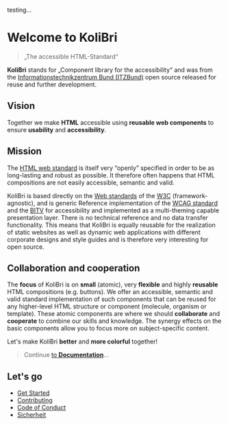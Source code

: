 testing...

# Welcome to KoliBri

> „The accessible HTML-Standard“

**KoliBri** stands for „Component library for the accessibility“ and was from the
[Informationstechnikzentrum Bund (ITZBund)](https://itzbund.de)
open source released for reuse and further development.

## Vision

Together we make **HTML** accessible using **reusable web components** to ensure **usability** and **accessibility**.

## Mission

The [HTML web standard](https://html.spec.whatwg.org) is itself very “openly” specified in order to be as long-lasting and robust as possible. It therefore often happens that HTML compositions are not easily accessible, semantic and valid.

KoliBri is based directly on the [Web standards](https://www.w3.org/standards/webdesign/) of the [W3C](https://www.w3.org) (framework-agnostic), and is generic Reference implementation of the [WCAG standard](https://www.w3.org/WAI/standards-guidelines/wcag/) and the [BITV](https://www.bitvtest.de/bitv_test.html) for accessibility and implemented as a multi-theming capable presentation layer. There is no technical reference and no data transfer functionality. This means that KoliBri is equally reusable for the realization of static websites as well as dynamic web applications with different corporate designs and style guides and is therefore very interesting for open source.

## Collaboration and cooperation

The **focus** of KoliBri is on **small** (atomic), very **flexible** and highly **reusable** HTML compositions (e.g. buttons). We offer an accessible, semantic and valid standard implementation of such components that can be reused for any higher-level HTML structure or component (molecule, organism or template).
These atomic components are where we should **collaborate** and **cooperate** to combine our skills and knowledge. The synergy effects on the basic components allow you to focus more on subject-specific content.

Let's make KoliBri **better** and **more colorful** together!

> Continue [to **Documentation**](https://public-ui.github.io)…

## Let's go

- [Get Started](https://public-ui.github.io/en/docs/get-started/first-steps)
- [Contributing](./CONTRIBUTING.md)
- [Code of Conduct](./CODE_OF_CONDUCT.md)
- [Sicherheit](./docs/SECURITY.md)
